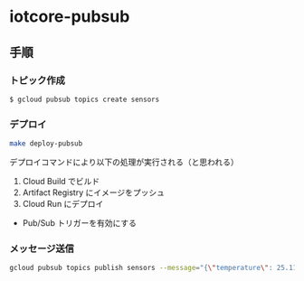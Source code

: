 # iotcore-pubsub

## 手順

### トピック作成
```bash
$ gcloud pubsub topics create sensors
```

### デプロイ
```bash
make deploy-pubsub
```

デプロイコマンドにより以下の処理が実行される（と思われる）
1. Cloud Build でビルド
2. Artifact Registry にイメージをプッシュ
3. Cloud Run にデプロイ
- Pub/Sub トリガーを有効にする

### メッセージ送信
```bash
gcloud pubsub topics publish sensors --message="{\"temperature\": 25.11, \"humidity\": 80.29}"
```